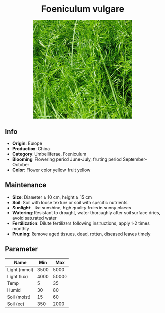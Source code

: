 <h1 align='center'>Foeniculum vulgare</h1>
<p align="center">
    <img 
        align='center'
        width='320'
        src="../images/foeniculum vulgare.png" 
        alt='Foeniculum vulgare' />
</p>

## Info

 - **Origin**: Europe
 - **Production**: China
 - **Category**: Umbelliferae, Foeniculum
 - **Blooming**: Flowering period June-July, fruiting period September-October
 - **Color**: Flower color yellow, fruit yellow

## Maintenance

 - **Size**: Diameter ≥ 10 cm, height ≥ 15 cm
 - **Soil**: Soil with loose texture or soil with specific nutrients
 - **Sunlight**: Like sunshine, high quality fruits in sunny places
 - **Watering**: Resistant to drought, water thoroughly after soil surface dries, avoid saturated water
 - **Fertilization**: Dilute fertilizers following instructions, apply 1-2 times monthly
 - **Pruning**: Remove aged tissues, dead, rotten, diseased leaves timely

## Parameter

| Name         | Min  | Max   |
|--------------|------|-------|
| Light (mmol) | 3500 | 5000  |
| Light (lux)  | 4000 | 50000 |
| Temp         | 5    | 35    |
| Humid        | 30   | 80    |
| Soil (moist) | 15   | 60    |
| Soil (ec)    | 350  | 2000  |